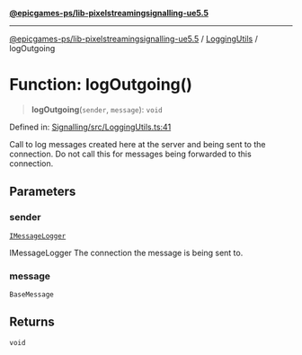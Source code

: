 [**@epicgames-ps/lib-pixelstreamingsignalling-ue5.5**](../../README.md)

***

[@epicgames-ps/lib-pixelstreamingsignalling-ue5.5](../../README.md) / [LoggingUtils](../README.md) / logOutgoing

# Function: logOutgoing()

> **logOutgoing**(`sender`, `message`): `void`

Defined in: [Signalling/src/LoggingUtils.ts:41](https://github.com/mcottontensor/PixelStreamingInfrastructure/blob/1c2e89b140492a0711bcb88268b18a037a27dc45/Signalling/src/LoggingUtils.ts#L41)

Call to log messages created here at the server and being sent to the connection.
Do not call this for messages being forwarded to this connection.

## Parameters

### sender

[`IMessageLogger`](../interfaces/IMessageLogger.md)

IMessageLogger The connection the message is being sent to.

### message

`BaseMessage`

## Returns

`void`
